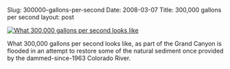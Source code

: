 Slug: 300000-gallons-per-second
Date: 2008-03-07
Title: 300,000 gallons per second
layout: post

<a href="http://redmonk.net/archives/2008/03/06/300000-gallons-per-second/what-300000-gallons-per-second-looks-like/" rel="attachment wp-att-2690" title="What 300,000 gallons per second looks like"><img  alt="What 300,000 gallons per second looks like" class="at-xid-6a010534988cd3970b0120a5b368e8970c " src="https://steveivy.typepad.com/.a/6a010534988cd3970b0120a5b368e8970c-pi" /></a>

What 300,000 gallons per second looks like, as part of the Grand Canyon is flooded in an attempt to restore some of the natural sediment once provided by the dammed-since-1963 Colorado River.
